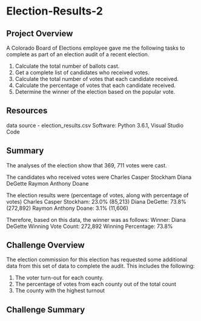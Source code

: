 # Election-Results-2
## Project Overview
A Colorado Board of Elections employee gave me the following tasks to complete as part of an election audit of a recent election.

1. Calculate the total number of ballots cast.
2. Get a complete list of candidates who received votes.
3. Calculate the total number of votes that each candidate received.
4. Calculate the percentage of votes that each candidate received.
5. Determine the winner of the election based on the popular vote.

## Resources
data source - election_results.csv
Software: Python 3.6.1, Visual Studio Code

## Summary
The analyses of the election show that 369, 711 votes were cast.

The candidates who received votes were
Charles Casper Stockham
Diana DeGette
Raymon Anthony Doane

The election results were (percentage of votes, along with percentage of votes)
Charles Casper Stockham: 23.0% (85,213)
Diana DeGette: 73.8% (272,892)
Raymon Anthony Doane: 3.1% (11,606)

Therefore, based on this data, the winner was as follows:
Winner: Diana DeGette
Winning Vote Count: 272,892
Winning Percentage: 73.8%

## Challenge Overview
The election commission for this election has requested some additional data from this set of data to complete the audit.  This includes the following:
1. The voter turn-out for each county.
2. The percentage of votes from each county out of the total count
3. The county with the highest turnout

## Challenge Summary
